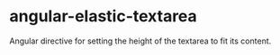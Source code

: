 # angular-elastic-textarea
Angular directive for setting the height of the textarea to fit its content.
